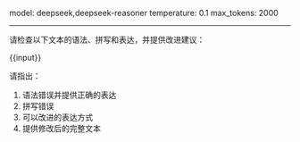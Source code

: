 model: deepseek,deepseek-reasoner
temperature: 0.1
max_tokens: 2000

---

请检查以下文本的语法、拼写和表达，并提供改进建议：

{{input}}

请指出：
1. 语法错误并提供正确的表达
2. 拼写错误
3. 可以改进的表达方式
4. 提供修改后的完整文本